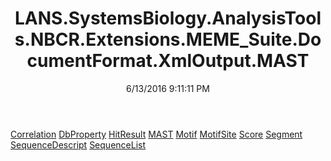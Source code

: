 ﻿---
title: LANS.SystemsBiology.AnalysisTools.NBCR.Extensions.MEME_Suite.DocumentFormat.XmlOutput.MAST
date: 6/13/2016 9:11:11 PM
---

[Correlation](T-LANS.SystemsBiology.AnalysisTools.NBCR.Extensions.MEME_Suite.DocumentFormat.XmlOutput.MAST.Correlation.html)
[DbProperty](T-LANS.SystemsBiology.AnalysisTools.NBCR.Extensions.MEME_Suite.DocumentFormat.XmlOutput.MAST.DbProperty.html)
[HitResult](T-LANS.SystemsBiology.AnalysisTools.NBCR.Extensions.MEME_Suite.DocumentFormat.XmlOutput.MAST.HitResult.html)
[MAST](T-LANS.SystemsBiology.AnalysisTools.NBCR.Extensions.MEME_Suite.DocumentFormat.XmlOutput.MAST.MAST.html)
[Motif](T-LANS.SystemsBiology.AnalysisTools.NBCR.Extensions.MEME_Suite.DocumentFormat.XmlOutput.MAST.Motif.html)
[MotifSite](T-LANS.SystemsBiology.AnalysisTools.NBCR.Extensions.MEME_Suite.DocumentFormat.XmlOutput.MAST.MotifSite.html)
[Score](T-LANS.SystemsBiology.AnalysisTools.NBCR.Extensions.MEME_Suite.DocumentFormat.XmlOutput.MAST.Score.html)
[Segment](T-LANS.SystemsBiology.AnalysisTools.NBCR.Extensions.MEME_Suite.DocumentFormat.XmlOutput.MAST.Segment.html)
[SequenceDescript](T-LANS.SystemsBiology.AnalysisTools.NBCR.Extensions.MEME_Suite.DocumentFormat.XmlOutput.MAST.SequenceDescript.html)
[SequenceList](T-LANS.SystemsBiology.AnalysisTools.NBCR.Extensions.MEME_Suite.DocumentFormat.XmlOutput.MAST.SequenceList.html)
